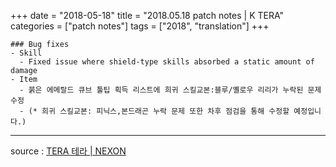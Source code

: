 +++
date = "2018-05-18"
title = "2018.05.18 patch notes | K TERA"
categories = ["patch notes"]
tags = ["2018", "translation"]
+++

```
### Bug fixes
- Skill
  - Fixed issue where shield-type skills absorbed a static amount of damage
- Item
  - 붉은 에메랄드 큐브 툴팁 획득 리스트에 희귀 스킬교본:블루/옐로우 리리가 누락된 문제 수정
  - (* 희귀 스킬교본: 피닉스,본드래곤 누락 문제 또한 차후 점검을 통해 수정할 예정입니다.)
```

----

source : [TERA 테라 | NEXON](http://tera.nexon.com/news/update/view.aspx?n4articlesn=334)
